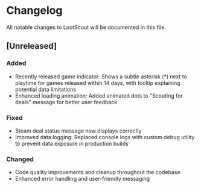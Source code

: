 # Changelog

All notable changes to LootScout will be documented in this file.

## [Unreleased]

### Added

- Recently released game indicator: Shows a subtle asterisk (\*) next to playtime for games released within 14 days, with tooltip explaining potential data limitations
- Enhanced loading animation: Added animated dots to "Scouting for deals" message for better user feedback

### Fixed

- Steam deal status message now displays correctly
- Improved data logging: Replaced console logs with custom debug utility to prevent data exposure in production builds

### Changed

- Code quality improvements and cleanup throughout the codebase
- Enhanced error handling and user-friendly messaging
